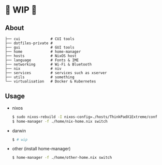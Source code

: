 # :construction: WIP :construction:

## About

```
├── cui              # CUI tools
├── dotfiles-private # 
├── gui              # GUI tools
├── home             # home-manager
├── hosts            # NixOS host
├── language         # Fonts & IME
├── networking       # Wi-Fi & Bluetooth
├── nix              # niv
├── services         # services such as xserver
├── utils            # something
└── virtualisation   # Docker & Kubernetes
```

## Usage

- nixos

    ```bash
    $ sudo nixos-rebuild -I nixos-config=./hosts/ThinkPadX1Extreme/configuration.nix switch
    $ home-manager -f ./home/nix-home.nix switch
    ```

- darwin

    ```bash
    $ # wip
    ```

- other (install home-manager)

    ```bash
    $ home-manager -f ./home/other-home.nix switch
    ```